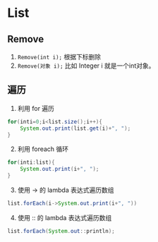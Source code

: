 # List

## Remove
1. `Remove(int i);` 根据下标删除
2. `Remove(对象 i);` 比如 Integer i 就是一个int对象。


## 遍历
1. 利用 for 遍历
```java
for(inti=0;i<list.size();i++){
    System.out.print(list.get(i)+", ");
}
```

2. 利用 foreach 循环
```java
for(inti:list){
    System.out.print(i+", ");
}
```

3. 使用 -> 的 lambda 表达式遍历数组
```java
list.forEach(i->System.out.print(i+", "))
```

4. 使用 :: 的 lambda 表达式遍历数组
```java
list.forEach(System.out::println);
```